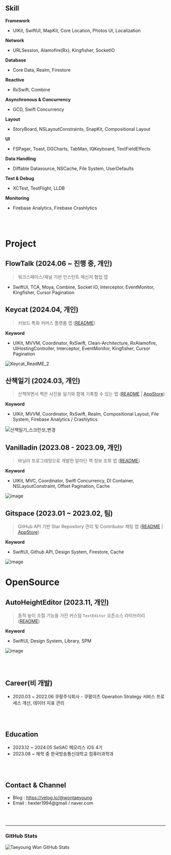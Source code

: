 ## Skill

**Framework**

- UIKit, SwiftUI, MapKit, Core Location, Photos UI, Localization

**Network**

- URLSession, Alamofire(Rx), Kingfisher, SocketIO

**Database**

- Core Data, Realm, Firestore

**Reactive**

- RxSwift, Combine

**Asynchronous & Concurrency**

- GCD, Swift Concurrency

**Layout**

- StoryBoard, NSLayoutConstraints, SnapKit, Compositional Layout

**UI**

- FSPager, Toast, DGCharts, TabMan, IQKeyboard, TextFieldEffects

**Data Handling**

- Diffable Datasource, NSCache, File System, UserDefaults

**Test & Debug**

- XCTest, TestFlight, LLDB

**Monitoring**

- Firebase Analytics, Firebase Crashlytics

<br><br>

# Project

## FlowTalk (2024.06 ~ 진행 중, 개인)

> 워크스페이스/채널 기반 인스턴트 메신저 협업 앱

- SwiftUI, TCA, Moya, Combine, Socket IO, Interceptor, EventMonitor, Kingfisher, Cursor Pagination

## Keycat (2024.04, 개인)

> 키보드 특화 커머스 플랫폼 앱 ([README](https://github.com/wontaeyoung/Keycat))

**Keyword**

- UIKit, MVVM, Coordinator, RxSwift, Clean-Architecture, RxAlamofire, UIHostingController, Interceptor, EventMonitor, Kingfisher, Cursor Pagination

![Keycat_ReadME_2](https://github.com/wontaeyoung/wontaeyoung/assets/45925685/0ff26d75-cf3d-4147-8278-ea86e1b0dbf7)

## 산책일기 (2024.03, 개인)

> 산책하면서 찍은 사진을 일기와 함께 기록할 수 있는 앱 ([README](https://github.com/wontaeyoung/PhotoRamble) | [AppStore](https://apps.apple.com/kr/app/%EC%82%B0%EC%B1%85%EC%9D%BC%EA%B8%B0/id6479728861))

**Keyword**

- UIKit, MVVM, Coordinator, RxSwift, Realm, Compositional Layout, File System, Firebase Analytics / Crashlytics

![산책일기_스크린샷_변경](https://github.com/wontaeyoung/wontaeyoung/assets/45925685/710326b3-ed52-411e-876d-a9fe7c184cad)

## Vanilladin (2023.08 - 2023.09, 개인)

> 바닐라 프로그래밍으로 개발한 알라딘 책 정보 조회 앱 ([README](https://github.com/wontaeyoung/vanilladin))

**Keyword**

- UIKit, MVC, Coordinator, Swift Concurrency, DI Container, NSLayoutConstraint, Offset Pagination, Cache

![image](https://github.com/wontaeyoung/wontaeyoung/assets/45925685/ba0141b9-0524-4416-98b4-90f6afaa3891)

## Gitspace (2023.01 ~ 2023.02, 팀)

> GitHub API 기반 Star Repository 관리 및 Contributor 채팅 앱 ([README](https://github.com/wontaeyoung/gitspace) | [AppStore](https://apps.apple.com/kr/app/gitspace/id6446034470))

**Keyword**
- SwiftUI, Github API, Design System, Firestore, Cache

![image](https://github.com/wontaeyoung/wontaeyoung/assets/45925685/e7ea38cc-5900-4317-b824-e20bd6e11492)

# OpenSource

## AutoHeightEditor (2023.11, 개인)

> 동적 높이 조절 기능을 가진 커스텀 `TextEditor` 오픈소스 라이브러리 ([README](https://github.com/wontaeyoung/autoheighteditor))

**Keyword**

- SwiftUI, Design System, Library, SPM

![image](https://github.com/wontaeyoung/wontaeyoung/assets/45925685/693cd53c-e8f4-419b-82af-20bb849a5d32)

<br><br>

## Career(비 개발)
- 2020.03 ~ 2022.06 쿠팡주식회사 - 쿠팡이츠 Operation Strategy 서비스 프로세스 개선, 데이터 지표 관리

<br><br>

## Education
- 2023.12 ~ 2024.05 SeSAC 메모리스 iOS 4기
- 2023.08 ~ 재학 중 한국방송통신대학교 컴퓨터과학과

<br><br>

## Contact & Channel
- Blog : https://velog.io/@wontaeyoung
- Email : hexter1994@gmail / naver.com

<br><br>

---

### GitHub Stats

<img align="left" alt="Taeyoung Won GitHub Stats" src="https://github-readme-stats.vercel.app/api?username=wontaeyoung"/>
